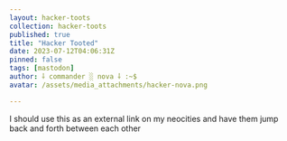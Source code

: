 ```yaml
---
layout: hacker-toots
collection: hacker-toots
published: true
title: "Hacker Tooted"
date: 2023-07-12T04:06:31Z
pinned: false
tags: [mastodon]
author: ⸸ commander ░ nova ⸸ :~$
avatar: /assets/media_attachments/hacker-nova.png

---
```


<p>I should use this as an external link on my neocities and have them jump back and forth between each other</p>


